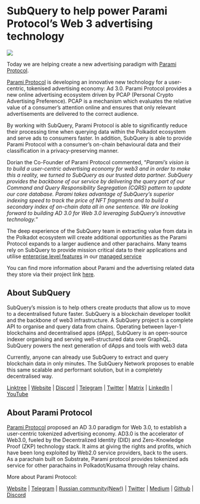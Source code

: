# SubQuery to help power Parami Protocol’s Web 3 advertising technology

![](https://miro.medium.com/max/1400/0*KecAkD8Wy23HEm3b)

Today we are helping create a new advertising paradigm with [Parami Protocol](https://parami.io/).

[Parami Protocol](https://parami.io/) is developing an innovative new technology for a user-centric, tokenised advertising economy: Ad 3.0. Parami Protocol provides a new online advertising ecosystem driven by PCAP (Personal Crypto Advertising Preference). PCAP is a mechanism which evaluates the relative value of a consumer’s attention online and ensures that only relevant advertisements are delivered to the correct audience.

By working with SubQuery, Parami Protocol is able to significantly reduce their processing time when querying data within the Polkadot ecosystem and serve ads to consumers faster. In addition, SubQuery is able to provide Parami Protocol with a consumer’s on-chain behavioural data and their classification in a privacy-preserving manner.

Dorian the Co-Founder of Parami Protocol commented, “_Parami’s vision is to build a user-centric advertising economy for web3 and in order to make this a reality, we turned to SubQuery as our trusted data partner. SubQuery provides the backbone of our service by delivering the query part of our Command and Query Responsibility Segregation (CQRS) pattern to update our core database. Parami takes advantage of SubQuery’s superior indexing speed to track the price of NFT fragments and to build a secondary index of on-chain data all in one sentence. We are looking forward to building AD 3.0 for Web 3.0 leveraging SubQuery’s innovative technology._”

The deep experience of the SubQuery team in extracting value from data in the Polkadot ecosystem will create additional opportunities as the Parami Protocol expands to a larger audience and other parachains. Many teams rely on SubQuery to provide mission critical data to their applications and utilise [enterprise level features](https://blog.subquery.network/blogs/20211228-enterprise-hosted.html) in our [managed service](https://managedservice.subquery.network/)

You can find more information about Parami and the advertising related data they store via their project link [here](https://github.com/parami-protocol/parami-scanner).

## About SubQuery

SubQuery’s mission is to help others create products that allow us to move to a decentralised future faster. SubQuery is a blockchain developer toolkit and the backbone of web3 infrastructure. A SubQuery project is a complete API to organise and query data from chains. Operating between layer-1 blockchains and decentralised apps (dApp), SubQuery is an open-source indexer organising and serving well-structured data over GraphQL. SubQuery powers the next generation of dApps and tools with web3 data

Currently, anyone can already use SubQuery to extract and query blockchain data in only minutes. The SubQuery Network proposes to enable this same scalable and performant solution, but in a completely decentralised way.

[Linktree](https://linktr.ee/subquerynetwork) | [Website](https://subquery.network/) | [Discord](https://discord.com/invite/78zg8aBSMG) | [Telegram](https://t.me/subquerynetwork) | [Twitter](https://twitter.com/subquerynetwork) | [Matrix](https://matrix.to/#/#subquery:matrix.org) | [LinkedIn](https://www.linkedin.com/company/subquery) | [YouTube](https://www.youtube.com/channel/UCi1a6NUUjegcLHDFLr7CqLw)

## About Parami Protocol

[Parami Protocol](https://parami.io/) proposed an AD 3.0 paradigm for Web 3.0, to establish a user-centric tokenized advertising economy. AD3.0 is the accelerator of Web3.0, fueled by the Decentralized Identity (DID) and Zero-Knowledge Proof (ZKP) technology stack. It aims at giving the rights and profits, which have been long exploited by Web2.0 service providers, back to the users. As a parachain built on Substrate, Parami protocol provides tokenized ads service for other parachains in Polkadot/Kusama through relay chains.

More about Parami Protocol:

[Website](https://parami.io/) | [Telegram]() | [Russian community(New!)](https://t.me/ParamiProtocolRU) | [Twitter](https://twitter.com/paramiprotocol) | [Medium](https://paramiprotocol.medium.com/) | [Github](https://github.com/parami-protocol) | [Discord](https://discord.gg/bxFuekgvYJ)
